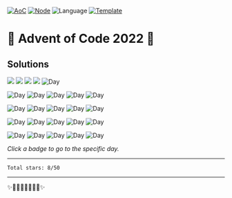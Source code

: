 <!-- Entries between SOLUTIONS and RESULTS tags are auto-generated -->

[![AoC](https://badgen.net/badge/AoC/2022/blue)](https://adventofcode.com/2022)
[![Node](https://badgen.net/badge/Node/v19.1.0/blue)](https://nodejs.org/en/download/)
![Language](https://badgen.net/badge/Language/TypeScript/blue)
[![Template](https://badgen.net/badge/Template/aocrunner/blue)](https://github.com/caderek/aocrunner)

# 🎄 Advent of Code 2022 🎄

## Solutions

[<img src="https://badgen.net/badge/01/%E2%98%85%E2%98%85/green">](https://github.com/deko95/aoc-2022-ts/blob/master/src/day01/README.md)
[<img src="https://badgen.net/badge/02/%E2%98%85%E2%98%85/green">](https://github.com/deko95/aoc-2022-ts/blob/master/src/day02/README.md)
[<img src="https://badgen.net/badge/03/%E2%98%85%E2%98%85/green">](https://github.com/deko95/aoc-2022-ts/blob/master/src/day03/README.md)
[<img src="https://badgen.net/badge/04/%E2%98%85%E2%98%85/green">](https://github.com/deko95/aoc-2022-ts/blob/master/src/day04/README.md)
![Day](https://badgen.net/badge/05/%E2%98%86%E2%98%86/gray)

![Day](https://badgen.net/badge/06/%E2%98%86%E2%98%86/gray)
![Day](https://badgen.net/badge/07/%E2%98%86%E2%98%86/gray)
![Day](https://badgen.net/badge/08/%E2%98%86%E2%98%86/gray)
![Day](https://badgen.net/badge/09/%E2%98%86%E2%98%86/gray)
![Day](https://badgen.net/badge/10/%E2%98%86%E2%98%86/gray)

![Day](https://badgen.net/badge/11/%E2%98%86%E2%98%86/gray)
![Day](https://badgen.net/badge/12/%E2%98%86%E2%98%86/gray)
![Day](https://badgen.net/badge/13/%E2%98%86%E2%98%86/gray)
![Day](https://badgen.net/badge/14/%E2%98%86%E2%98%86/gray)
![Day](https://badgen.net/badge/15/%E2%98%86%E2%98%86/gray)

![Day](https://badgen.net/badge/16/%E2%98%86%E2%98%86/gray)
![Day](https://badgen.net/badge/17/%E2%98%86%E2%98%86/gray)
![Day](https://badgen.net/badge/18/%E2%98%86%E2%98%86/gray)
![Day](https://badgen.net/badge/19/%E2%98%86%E2%98%86/gray)
![Day](https://badgen.net/badge/20/%E2%98%86%E2%98%86/gray)

![Day](https://badgen.net/badge/21/%E2%98%86%E2%98%86/gray)
![Day](https://badgen.net/badge/22/%E2%98%86%E2%98%86/gray)
![Day](https://badgen.net/badge/23/%E2%98%86%E2%98%86/gray)
![Day](https://badgen.net/badge/24/%E2%98%86%E2%98%86/gray)
![Day](https://badgen.net/badge/25/%E2%98%86%E2%98%86/gray)

_Click a badge to go to the specific day._

---

```
Total stars: 8/50
```

---

✨🎄🎁🎄🎅🎄🎁🎄✨


